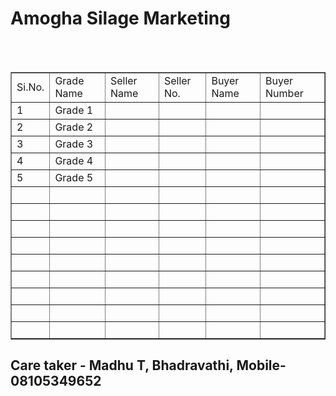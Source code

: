 <!DOCTYPE html>

<html>
<head>


</head>
<body>

<h1>Amogha Silage Marketing</h1>
<br/>
<br/>

<table border="1">
<tr><td>Si.No.</td><td>Grade Name</td><td>Seller Name</td><td>Seller No.</td><td>Buyer Name</td><td>Buyer Number</td></tr>
<tr><td>1</td><td>Grade 1</td><td>&nbsp;</td><td>&nbsp;</td><td>&nbsp;</td><td>&nbsp;</td></tr>
<tr><td>2</td><td>Grade 2</td><td>&nbsp;</td><td>&nbsp;</td><td>&nbsp;</td><td>&nbsp;</td></tr>
<tr><td>3</td><td>Grade 3</td><td>&nbsp;</td><td>&nbsp;</td><td>&nbsp;</td><td>&nbsp;</td></tr>
<tr><td>4</td><td>Grade 4</td><td>&nbsp;</td><td>&nbsp;</td><td>&nbsp;</td><td>&nbsp;</td></tr>
<tr><td>5</td><td>Grade 5</td><td>&nbsp;</td><td>&nbsp;</td><td>&nbsp;</td><td>&nbsp;</td></tr>
<tr><td>&nbsp;</td><td>&nbsp;</td><td>&nbsp;</td><td>&nbsp;</td><td>&nbsp;</td><td>&nbsp;</td></tr>
<tr><td>&nbsp;</td><td>&nbsp;</td><td>&nbsp;</td><td>&nbsp;</td><td>&nbsp;</td><td>&nbsp;</td></tr>
<tr><td>&nbsp;</td><td>&nbsp;</td><td>&nbsp;</td><td>&nbsp;</td><td>&nbsp;</td><td>&nbsp;</td></tr>
<tr><td>&nbsp;</td><td>&nbsp;</td><td>&nbsp;</td><td>&nbsp;</td><td>&nbsp;</td><td>&nbsp;</td></tr>
<tr><td>&nbsp;</td><td>&nbsp;</td><td>&nbsp;</td><td>&nbsp;</td><td>&nbsp;</td><td>&nbsp;</td></tr>
<tr><td>&nbsp;</td><td>&nbsp;</td><td>&nbsp;</td><td>&nbsp;</td><td>&nbsp;</td><td>&nbsp;</td></tr>
<tr><td>&nbsp;</td><td>&nbsp;</td><td>&nbsp;</td><td>&nbsp;</td><td>&nbsp;</td><td>&nbsp;</td></tr>
<tr><td>&nbsp;</td><td>&nbsp;</td><td>&nbsp;</td><td>&nbsp;</td><td>&nbsp;</td><td>&nbsp;</td></tr>
<tr><td>&nbsp;</td><td>&nbsp;</td><td>&nbsp;</td><td>&nbsp;</td><td>&nbsp;</td><td>&nbsp;</td></tr>

</table>
<h2>Care taker - Madhu T, Bhadravathi, Mobile-08105349652</h2>
</body>

</html>
